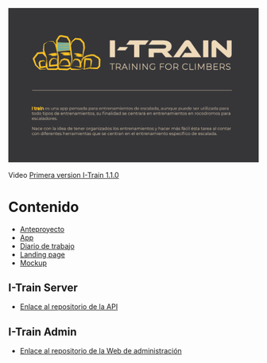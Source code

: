![](images/cabecera.png)

Video [Primera version I-Train 1.1.0 ](https://drive.google.com/file/d/1rrB4uA3F1u-7I0r0mJRuVqMvU_hUDgvz/view?usp=sharing)

# Contenido

-   [Anteproyecto](Anteproyecto/README.md)
-   [App](App/README.md)
-   [Diario de trabajo](Advances/README.md)
-   [Landing page](Landing-page/README.md)
-   [Mockup](Mockup/README.md)

## I-Train Server

-   [Enlace al repositorio de la API](https://github.com/VictorGallardo/I-Train-server)

## I-Train Admin

-   [Enlace al repositorio de la Web de administración](https://github.com/VictorGallardo/I-Train-admin)
